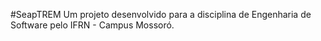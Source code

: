 #SeapTREM
Um projeto desenvolvido para a disciplina de Engenharia de Software pelo IFRN - Campus Mossoró.
